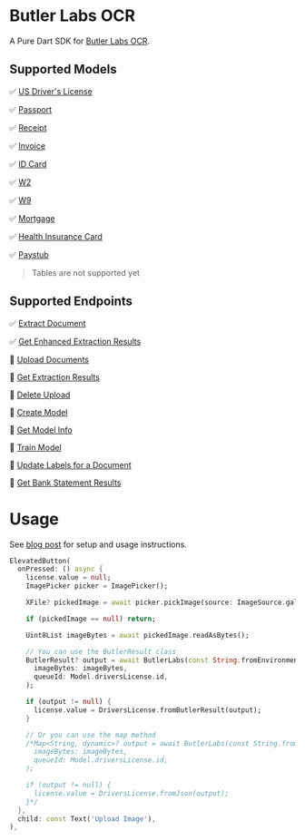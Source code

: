 # Butler Labs OCR
 A Pure Dart SDK for [Butler Labs OCR](https://www.butlerlabs.ai/).

## Supported Models
✅ [US Driver's License](https://docs.butlerlabs.ai/reference/us-drivers-license-ocr)

✅ [Passport](https://docs.butlerlabs.ai/reference/passport-ocr)

✅ [Receipt](https://docs.butlerlabs.ai/reference/receipt-ocr)

✅ [Invoice](https://docs.butlerlabs.ai/reference/invoice-ocr)

✅ [ID Card](https://docs.butlerlabs.ai/reference/id-card-ocr)

✅ [W2](https://docs.butlerlabs.ai/reference/w2-ocr)

✅ [W9](https://docs.butlerlabs.ai/reference/w9-ocr)

✅ [Mortgage](https://docs.butlerlabs.ai/reference/mortgage-ocr)

✅ [Health Insurance Card](https://docs.butlerlabs.ai/reference/health-insurance-card-ocr)

✅ [Paystub](https://docs.butlerlabs.ai/reference/paystub-ocr)


> Tables are not supported yet

## Supported Endpoints
✅ [Extract Document](https://docs.butlerlabs.ai/reference/extract-document)

✅ [Get Enhanced Extraction Results](https://docs.butlerlabs.ai/reference/get-enhanced-extraction-results)   

🔲 [Upload Documents](https://docs.butlerlabs.ai/reference/upload-documents-queues)

🔲 [Get Extraction Results](https://docs.butlerlabs.ai/reference/get-extracted-results-queues)

🔲 [Delete Upload](https://docs.butlerlabs.ai/reference/delete-upload)

🔲 [Create Model](https://docs.butlerlabs.ai/reference/create-model)

🔲 [Get Model Info](https://docs.butlerlabs.ai/reference/get-model-info)

🔲 [Train Model](https://docs.butlerlabs.ai/reference/train-model)

🔲 [Update Labels for a Document](https://docs.butlerlabs.ai/reference/update-labels-for-a-document)

🔲 [Get Bank Statement Results](https://docs.butlerlabs.ai/reference/get-bank-statement-results)

# Usage
See [blog post](https://codeontherocks.dev/blog/butler-ai-ocr-flutter/) for setup and usage instructions.
```dart
ElevatedButton(
  onPressed: () async {
    license.value = null;
    ImagePicker picker = ImagePicker();

    XFile? pickedImage = await picker.pickImage(source: ImageSource.gallery);

    if (pickedImage == null) return;

    Uint8List imageBytes = await pickedImage.readAsBytes();

    // You can use the ButlerResult class
    ButlerResult? output = await ButlerLabs(const String.fromEnvironment('BUTLER_API_KEY')).performOcrOnImageBytes(
      imageBytes: imageBytes,
      queueId: Model.driversLicense.id,
    );

    if (output != null) {
      license.value = DriversLicense.fromButlerResult(output);
    }

    // Or you can use the map method
    /*Map<String, dynamic>? output = await ButlerLabs(const String.fromEnvironment('BUTLER_API_KEY')).performOcrOnImage(
      imageBytes: imageBytes,
      queueId: Model.driversLicense.id,
    );

    if (output != null) {
      license.value = DriversLicense.fromJson(output);
    }*/
  },
  child: const Text('Upload Image'),
),
```